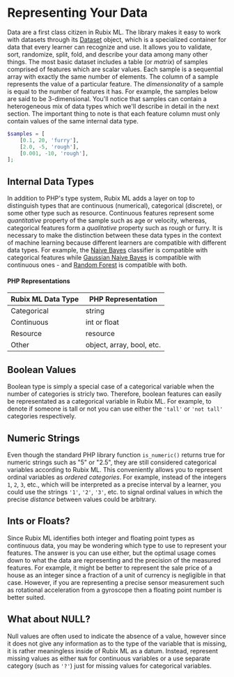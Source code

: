# Representing Your Data
Data are a first class citizen in Rubix ML. The library makes it easy to work with datasets through its [Dataset](./datasets/api.md) object, which is a specialized container for data that every learner can recognize and use. It allows you to validate, sort, randomize, split, fold, and describe your data among many other things. The most basic dataset includes a table (or *matrix*) of samples comprised of features which are scalar values. Each sample is a sequential array with exactly the same number of elements. The column of a sample represents the value of a particular feature. The *dimensionality* of a sample is equal to the number of features it has. For example, the samples below are said to be 3-dimensional. You'll notice that samples can contain a heterogeneous mix of data types which we'll describe in detail in the next section. The important thing to note is that each feature column must only contain values of the same internal data type.

```php
$samples = [
    [0.1, 20, 'furry'],
    [2.0, -5, 'rough'],
    [0.001, -10, 'rough'],
];
```

## Internal Data Types
In addition to PHP's type system, Rubix ML adds a layer on top to distinguish types that are continuous (numerical), categorical (discrete), or some other type such as resource. Continuous features represent some *quantitative* property of the sample such as age or velocity, whereas, categorical features form a *qualitative* property such as rough or furry. It is necessary to make the distinction between these data types in the context of machine learning because different learners are compatible with different data types. For example, the [Naive Bayes](./classifiers/naive-bayes.md) classifier is compatible with categorical features while [Gaussian Naive Bayes](./classifiers/gaussian-naive-bayes.md) is compatible with continuous ones - and [Random Forest](./classifiers/random-forest.md) is compatible with both.

#### PHP Representations
| Rubix ML Data Type | PHP Representation |
|---|---|
| Categorical | string |
| Continuous | int or float |
| Resource | resource |
| Other | object, array, bool, etc. |

## Boolean Values
Boolean type is simply a special case of a categorical variable when the number of categories is stricly two. Therefore, boolean features can easily be representated as a categorical variable in Rubix ML. For example, to denote if someone is tall or not you can use either the `'tall'` or `'not tall'` categories respectively.

## Numeric Strings
Even though the standard PHP library function `is_numeric()` returns true for numeric strings such as "5" or "2.5", they are still considered categorical variables according to Rubix ML. This conveniently allows you to represent ordinal variables as *ordered categories*. For example, instead of the integers `1`, `2`, `3`, etc., which will be interpreted as a precise interval by a learner, you could use the strings `'1'`, `'2'`, `'3'`, etc. to signal ordinal values in which the precise *distance* between values could be arbitrary.

## Ints or Floats?
Since Rubix ML identifies both integer and floating point types as continuous data, you may be wondering which type to use to represent your features. The answer is you can use either, but the optimal usage comes down to what the data are representing and the precision of the measured features. For example, it might be better to represent the sale price of a house as an integer since a fraction of a unit of currency is negligible in that case. However, if you are representing a precise sensor measurement such as rotational acceleration from a gyroscope then a floating point number is better suited.

## What about NULL?
Null values are often used to indicate the absence of a value, however since it does not give any information as to the type of the variable that is missing, it is rather meaningless inside of Rubix ML as a datum. Instead, represent missing values as either `NaN` for continuous variables or a use separate category (such as `'?'`) just for missing values for categorical variables.